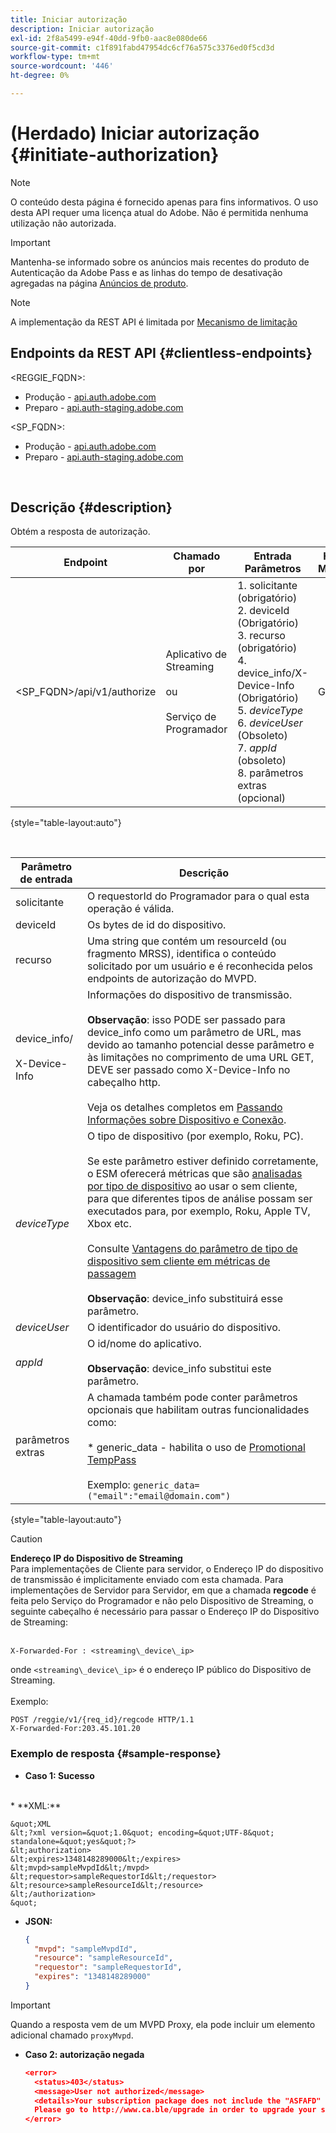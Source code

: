 ```yaml
---
title: Iniciar autorização
description: Iniciar autorização
exl-id: 2f8a5499-e94f-40dd-9fb0-aac8e080de66
source-git-commit: c1f891fabd47954dc6cf76a575c3376ed0f5cd3d
workflow-type: tm+mt
source-wordcount: '446'
ht-degree: 0%

---
```


# (Herdado) Iniciar autorização {#initiate-authorization}

>[!NOTE]
>
>O conteúdo desta página é fornecido apenas para fins informativos. O uso desta API requer uma licença atual do Adobe. Não é permitida nenhuma utilização não autorizada.

>[!IMPORTANT]
>
> Mantenha-se informado sobre os anúncios mais recentes do produto de Autenticação da Adobe Pass e as linhas do tempo de desativação agregadas na página [Anúncios de produto](/help/authentication/product-announcements.md).

>[!NOTE]
>
> A implementação da REST API é limitada por [Mecanismo de limitação](/help/authentication/integration-guide-programmers/throttling-mechanism.md)

## Endpoints da REST API {#clientless-endpoints}

&lt;REGGIE_FQDN>:

* Produção - [api.auth.adobe.com](http://api.auth.adobe.com/)
* Preparo - [api.auth-staging.adobe.com](http://api.auth-staging.adobe.com/)

&lt;SP_FQDN>:

* Produção - [api.auth.adobe.com](http://api.auth.adobe.com/)
* Preparo - [api.auth-staging.adobe.com](http://api.auth-staging.adobe.com/)

</br>

## Descrição {#description}

Obtém a resposta de autorização.

| Endpoint | Chamado </br>por | Entrada   </br>Parâmetros | HTTP </br>Método | Resposta | Resposta HTTP </br> |
| --- | --- | --- | --- | --- | --- |
| &lt;SP_FQDN>/api/v1/authorize | Aplicativo de Streaming</br></br>ou</br></br>Serviço de Programador | 1. solicitante (obrigatório)</br>2.  deviceId (Obrigatório)</br>3.  recurso (obrigatório)</br>4.  device_info/X-Device-Info (Obrigatório)</br>5.  _deviceType_</br> 6.  _deviceUser_ (Obsoleto)</br>7.  _appId_ (obsoleto)</br>8.  parâmetros extras (opcional) | GET | XML ou JSON que contém detalhes de autorização ou detalhes de erro, se malsucedido. Consulte os exemplos abaixo. | 200 - Êxito </br>403 - Sem Êxito |

{style="table-layout:auto"}

</br>


| Parâmetro de entrada | Descrição |
| --- |--------------------------------------------------------------------------------------------------------------------------------------------------------------------------------------------------------------------------------------------------------------------------------------------------------------------------------------------------------------------------------------------------------------------------------------------------------------------------------------------------------------------------------------------------------------------------------------------------------------------------------------------------------------------------------------------------|
| solicitante | O requestorId do Programador para o qual esta operação é válida. |
| deviceId | Os bytes de id do dispositivo. |
| recurso | Uma string que contém um resourceId (ou fragmento MRSS), identifica o conteúdo solicitado por um usuário e é reconhecida pelos endpoints de autorização do MVPD. |
| device_info/</br></br>X-Device-Info | Informações do dispositivo de transmissão.</br></br>**Observação**: isso PODE ser passado para device_info como um parâmetro de URL, mas devido ao tamanho potencial desse parâmetro e às limitações no comprimento de uma URL GET, DEVE ser passado como X-Device-Info no cabeçalho http. </br></br>Veja os detalhes completos em [Passando Informações sobre Dispositivo e Conexão](/help/authentication/integration-guide-programmers/legacy/client-information/passing-client-information-device-connection-and-application.md). |
| _deviceType_ | O tipo de dispositivo (por exemplo, Roku, PC).</br></br>Se este parâmetro estiver definido corretamente, o ESM oferecerá métricas que são [analisadas por tipo de dispositivo](/help/authentication/integration-guide-programmers/features-premium/esm/entitlement-service-monitoring-overview.md#clientless_device_type) ao usar o sem cliente, para que diferentes tipos de análise possam ser executados para, por exemplo, Roku, Apple TV, Xbox etc.</br></br>Consulte [Vantagens do parâmetro de tipo de dispositivo sem cliente em métricas de passagem ](/help/authentication/integration-guide-programmers/legacy/notes-technical/benefits-of-using-the-clientless-devicetype-parameter-in-pass-metrics.md)</br></br>**Observação**: device_info substituirá esse parâmetro. |
| _deviceUser_ | O identificador do usuário do dispositivo. |
| _appId_ | O id/nome do aplicativo. </br></br>**Observação**: device_info substitui este parâmetro. |
| parâmetros extras | A chamada também pode conter parâmetros opcionais que habilitam outras funcionalidades como:</br></br>* generic_data - habilita o uso de [Promotional TempPass](/help/authentication/integration-guide-programmers/features-premium/temporary-access/temp-pass-feature.md#promotional-temp-pass)</br></br>Exemplo: `generic_data=("email":"email@domain.com")` |

{style="table-layout:auto"}

>[!CAUTION]
>
>**Endereço IP do Dispositivo de Streaming**</br>
>Para implementações de Cliente para servidor, o Endereço IP do dispositivo de transmissão é implicitamente enviado com esta chamada.  Para implementações de Servidor para Servidor, em que a chamada **regcode** é feita pelo Serviço do Programador e não pelo Dispositivo de Streaming, o seguinte cabeçalho é necessário para passar o Endereço IP do Dispositivo de Streaming:</br></br>
>
>```
>X-Forwarded-For : <streaming\_device\_ip>
>```
>
>onde `<streaming\_device\_ip>` é o endereço IP público do Dispositivo de Streaming.</br></br>
>Exemplo: </br>
>
>```
>POST /reggie/v1/{req_id}/regcode HTTP/1.1
>X-Forwarded-For:203.45.101.20
>```
>


### Exemplo de resposta {#sample-response}

* **Caso 1: Sucesso**
</br>
  * **XML:**

  </br>

    &quot;XML
    &lt;?xml version=&quot;1.0&quot; encoding=&quot;UTF-8&quot; standalone=&quot;yes&quot;?>
    &lt;authorization>
    &lt;expires>1348148289000&lt;/expires>
    &lt;mvpd>sampleMvpdId&lt;/mvpd>
    &lt;requestor>sampleRequestorId&lt;/requestor>
    &lt;resource>sampleResourceId&lt;/resource>
    &lt;/authorization>
    &quot;



* **JSON:**

  ```JSON
  {
    "mvpd": "sampleMvpdId",
    "resource": "sampleResourceId",
    "requestor": "sampleRequestorId",
    "expires": "1348148289000"
  }
  ```

>[!IMPORTANT]
>
>Quando a resposta vem de um MVPD Proxy, ela pode incluir um elemento adicional chamado `proxyMvpd`.



* **Caso 2: autorização negada**


  ```JSON
  <error>
    <status>403</status>
    <message>User not authorized</message>
    <details>Your subscription package does not include the "ASFAFD" channel.
    Please go to http://www.ca.ble/upgrade in order to upgrade your subscription.</details>
  </error>
  ```
